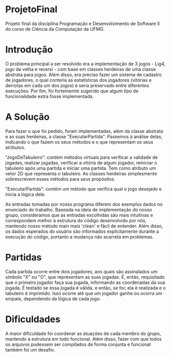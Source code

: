 # ProjetoFinal
Projeto final da disciplina Programação e Desenvolvimento de Software II do curso de Ciência da Computação da UFMG.

# Introdução
O problema principal a ser resolvido era a implementação de 3 jogos - Lig4, jogo da velha e reversi - com base em classes herdeiras de uma classe abstrata para jogos. Além disso, era preciso fazer um sistema de cadastro de jogadores, o qual conteria as estatísticas dos jogadores (vitórias e derrotas em cada um dos jogos) e seria preservado entre diferentes execuções. Por fim, foi fortememte sugerido que algum tipo de funcionalidade extra fosse implementada.
# A Solução
Para fazer o que foi pedido, foram implementadas, além da classe abstrata e as suas herdeiras, a classe "ExecutarPartida". Passemos à análise delas, indicando o que fazem os seus métodos e o que representam os seus atributos.

"JogoDeTabuleiro": contém métodos virtuais para verificar a validade de jogadas, realizar jogadas, verificar a vitória de algum jogador, reiniciar o tabuleiro após uma partida e iniciar uma partida. Tem como atributo um vetor 2D que representa o tabuleiro. As classes herdeiras simplesmente sobrescrevem esses métodos para seus propósitos.

"ExecutarPartida": contém um método que verifica qual o jogo desejado e inicia a lógica dele.

As entradas tomadas por nosso programa diferem dos exemplos dados no enunciado do trabalho. Baseada na ideia de implementação do nosso grupo, consideramos que as entradas escolhidas são mais intuitivas e correspondem melhor à estrutura do código desenvolvido por nós, mantendo nosso método main mais 'clean' e fácil de entender. Além disso, os dados esperados do usuário são informados explicitamente durante a execução do código, portanto a mudança não acarreta em problemas.                   
# Partidas
Cada partida ocorre entre dois jogadores, aos quais são assinalados um símbolo "X" ou "O", que representam as suas jogadas. É, então, requisitado que o primeiro jogador faça sua jogada, informando as coordenadas da sua jogada. É testado se essa jogada é válida, e então, se for, ela é realizada e o tabuleiro é imprimido. Isso ocorre até que um jogador ganhe ou ocorra um empate, dependendo da lógica de cada jogo.
# Dificuldades
A maior dificuldade foi coordenar as atuações de cada membro do grupo, mantendo a estrutura em todo funcional. Além disso, fazer com que todos os arquivos pudessem ser compilados de forma conjunta e funcional também foi um desafio.
